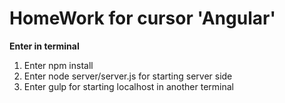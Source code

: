 # HomeWork for cursor 'Angular'
__Enter in terminal__
1. Enter npm install
2. Enter node server/server.js for starting server side
3. Enter gulp for starting localhost  in another terminal